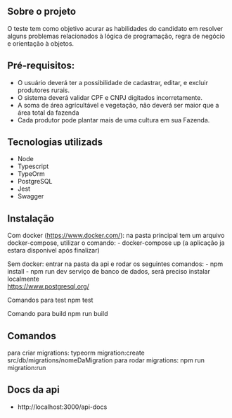 ## Sobre o projeto
O teste tem como objetivo acurar as habilidades do candidato em resolver alguns problemas relacionados à lógica de programação, regra de negócio e orientação à objetos.

## Pré-requisitos:
- O usuário deverá ter a possibilidade de cadastrar, editar, e excluir produtores rurais.
- O sistema deverá validar CPF e CNPJ digitados incorretamente.
- A soma de área agrícultável e vegetação, não deverá ser maior que a área total da fazenda
- Cada produtor pode plantar mais de uma cultura em sua Fazenda.

## Tecnologias utilizads
 - Node
 - Typescript
 - TypeOrm
 - PostgreSQL
 - Jest
 - Swagger

## Instalação
  Com docker (https://www.docker.com/):
    na pasta principal tem um arquivo docker-compose, utilizar o comando:
      - docker-compose up (a aplicação ja estara disponivel após finalizar)
  
  Sem docker:
    entrar na pasta da api e rodar os seguintes comandos:
      - npm install 
      - npm run dev
  serviço de banco de dados, será preciso instalar localmente  
  https://www.postgresql.org/  

  Comandos para test
  npm test

  Comando para build
  npm run build

## Comandos
para criar migrations: typeorm migration:create src/db/migrations/nomeDaMigration
para rodar migrations: npm run migration:run

## Docs da api
  - http://localhost:3000/api-docs



